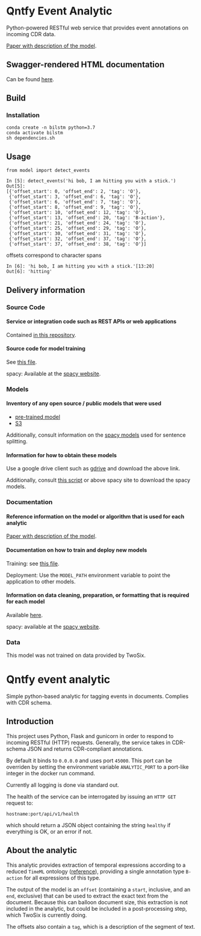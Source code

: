 # Qntfy Event Analytic

Python-powered RESTful web service that provides event annotations on
incoming CDR data.

[Paper with description of the model](https://www.aclweb.org/anthology/D17-1035/).

## Swagger-rendered HTML documentation

Can be found [here](https://worldmodelers.pages.qntfy.com/event-analytic/).

## Build


### Installation

```shell
conda create -n bilstm python=3.7
conda activate bilstm
sh dependencies.sh
```

## Usage

```
from model import detect_events

In [5]: detect_events('hi bob, I am hitting you with a stick.')
Out[5]:
[{'offset_start': 0, 'offset_end': 2, 'tag': 'O'},
 {'offset_start': 3, 'offset_end': 6, 'tag': 'O'},
 {'offset_start': 6, 'offset_end': 7, 'tag': 'O'},
 {'offset_start': 8, 'offset_end': 9, 'tag': 'O'},
 {'offset_start': 10, 'offset_end': 12, 'tag': 'O'},
 {'offset_start': 13, 'offset_end': 20, 'tag': 'B-action'},
 {'offset_start': 21, 'offset_end': 24, 'tag': 'O'},
 {'offset_start': 25, 'offset_end': 29, 'tag': 'O'},
 {'offset_start': 30, 'offset_end': 31, 'tag': 'O'},
 {'offset_start': 32, 'offset_end': 37, 'tag': 'O'},
 {'offset_start': 37, 'offset_end': 38, 'tag': 'O'}]
```

offsets correspond to character spans

```
In [6]: 'hi bob, I am hitting you with a stick.'[13:20]
Out[6]: 'hitting'
```

## Delivery information

### Source Code

#### Service or integration code such as REST APIs or web applications

Contained [in this repository](./analytic.py).

#### Source code for model training

See [this file](./neuralnets/BiLSTM.py).

spacy: Available at the [spacy website][spacy-training].

### Models

#### Inventory of any open source / public models that were used

- [pre-trained model](https://drive.google.com/file/d/1jCcNCnH-7ymSBZ_F4uddfFBZCq7yakBn/view?usp=sharing)
- [S3](s3://qntfy-artifacts/EN_Events.h5)

Additionally, consult information on the [spacy models][spacy-models]
used for sentence splitting.

#### Information for how to obtain these models

Use a google drive client such as [gdrive](https://github.com/prasmussen/gdrive)
and download the above link.

Additionally, consult [this script](./dependencies.sh) or above
spacy site to download the spacy models.

### Documentation

#### Reference information on the model or algorithm that is used for each analytic

[Paper with description of the model](https://www.aclweb.org/anthology/D17-1035/).

#### Documentation on how to train and deploy new models

Training: see [this file](./neuralnets/BiLSTM.py).

Deployment: Use the `MODEL_PATH` environment variable to point the
application to other models.

#### Information on data cleaning, preparation, or formatting that is required for each model

Available [here](./model.py).

spacy: available at the [spacy website][spacy-models].

### Data

This model was not trained on data provided by TwoSix.

[spacy-training]: https://spacy.io/usage/training
[spacy-models]: https://spacy.io/models/en
# Qntfy event analytic

Simple python-based analytic for tagging events in documents. Complies
with CDR schema.

## Introduction

This project uses Python, Flask and gunicorn in order to respond to incoming
RESTful (HTTP) requests. Generally, the service takes in CDR-schema JSON and
returns CDR-compliant annotations.

By default it binds to `0.0.0.0` and uses port `45000`. This port can
be overriden by setting the environment variable `ANALYTIC_PORT` to a
port-like integer in the docker run command.

Currently all logging is done via standard out.

The health of the service can be interrogated by issuing an `HTTP GET`
request to:

```
hostname:port/api/v1/health
```

which should return a JSON object containing the string `healthy` if
everything is OK, or an error if not.

## About the analytic

This analytic provides extraction of temporal expressions according to
a reduced `TimeML` ontology
([reference](https://www.aclweb.org/anthology/S13-2001.pdf)),
providing a single annotation type `B-action` for all expressions of
this type.

The output of the model is an `offset` (containing a `start`, inclusive,
and an `end`, exclusive) that can be used to extract the exact text from
the document. Because this can balloon document size, this extraction
is not included in the analytic, but could be included in a post-processing
step, which TwoSix is currently doing.

The offsets also contain a `tag`, which is a description of the segment of text.

